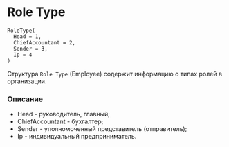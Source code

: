 # Role Type

```shell
RoleType(
  Head = 1,
  ChiefAccountant = 2,
  Sender = 3,
  Ip = 4
)
```

Структура `Role Type` (Employee) содержит информацию о типах ролей в организации.

### Описание

* Head - руководитель, главный;
* ChiefAccountant - бухгалтер;
* Sender - уполномоченный представитель (отправитель);
* Ip - индивидуальный предприниматель.
